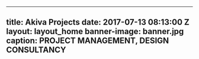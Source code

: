  ---
 title: Akiva Projects
 date: 2017-07-13 08:13:00 Z
 layout: layout_home
 banner-image: banner.jpg
 caption: PROJECT MANAGEMENT, DESIGN <br> CONSULTANCY
---

